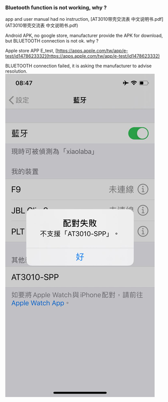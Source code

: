 ### Bluetooth function is not working, why ?

app and user manual had no instruction, [AT3010带壳交流表 中文说明书.pdf](AT3010带壳交流表 中文说明书.pdf)  

Android APK, no google store, manufacturer provide the APK for download, but BLUETOOTH connection is not ok. why ?  




Apple store APP E_test, [https://apps.apple.com/tw/app/e-test/id1478623332](https://apps.apple.com/tw/app/e-test/id1478623332)  

BLUETOOTH connection failed, it is asking the manufacturer to advise resolution.  
![AT3010_connection_failed.jpg](AT3010_connection_failed.jpg)  


